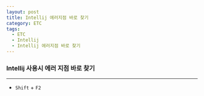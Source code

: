 ```yaml
---
layout: post
title: Intellij 에러지점 바로 찾기
category: ETC
tags:
  - ETC
  - Intellij
  - Intellij 에러지점 바로 찾기
---
```






### Intellij 사용시 에러 지점 바로 찾기

---

- `Shift` + `F2`

